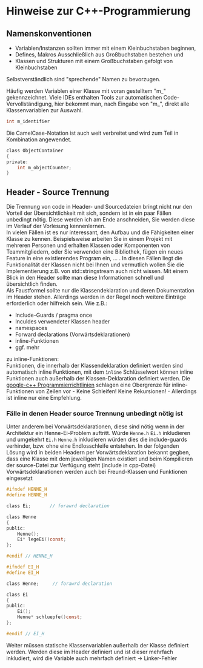 # Hinweise zur C++-Programmierung
## Namenskonventionen
- Variablen/Instanzen sollten immer mit einem Kleinbuchstaben beginnen,
- Defines, Makros Ausschließlich aus Großbuchstaben bestehen und
- Klassen und Strukturen mit einem Großbuchstaben gefolgt von Kleinbuchstaben

Selbstverständlich sind "sprechende" Namen zu bevorzugen.

Häufig werden Variablen einer Klasse mit voran gestelltem "m_" gekennzeichnet. Viele IDEs enthalten Tools zur automatischen Code-Vervollständigung, hier bekommt man, nach Eingabe von "m_", direkt alle Klassenvariablen zur Auswahl. 
```c 
int m_identifier
```

Die CamelCase-Notation ist auch weit verbreitet und wird zum Teil in Kombination angewendet.
```c
class ObjectContainer
{
private:  
    int m_objectCounter;
}
```


## Header - Source Trennung
Die Trennung von code in Header- und Sourcedateien bringt nicht nur den Vorteil der Übersichtlichkeit mit sich, sondern ist in ein paar Fällen unbedingt nötig. Diese werden ich am Ende anschneiden, Sie werden diese im Verlauf der Vorlesung kennenlernen.  
In vielen Fällen ist es nur interessant, den Aufbau und die Fähigkeiten einer Klasse zu kennen. Beispielsweise arbeiten Sie in einem Projekt mit mehreren Personen und erhalten Klassen oder Komponenten von Teammitgliedern, oder Sie verwenden eine Bibliothek, fügen ein neues Feature in eine existierendes Program ein, ... . In diesen Fällen liegt die Funktionalität der Klassen nicht bei Ihnen und vermutlich wollen Sie die Implementierung z.B. von std::stringstream auch nicht wissen. Mit einem Blick in den Header sollte man diese Informationen schnell und übersichtlich finden.  
Als Faustformel sollte nur die Klassendeklaration und deren Dokumentation im Header stehen. Allerdings werden in der Regel noch weitere Einträge erforderlich oder hilfreich sein. Wie z.B.:
- Include-Guards / pragma once
- Inculdes verwendeter Klassen header
- namespaces
- Forward declarations (Vorwärtsdeklarationen)
- inline-Funktionen
- ggf. mehr

zu inline-Funktionen:  
Funktionen, die innerhalb der Klassendeklaration definiert werden sind automatisch inline Funktionen, mit dem `ìnline` Schlüsselwort können inline Funktionen auch außerhalb der Klassen-Deklaration definiert werden. Die [google-c++ Programmierrichtlinien](https://google.github.io/styleguide/cppguide.html#Header_Files) schlagen eine Obergrenze für inline-Funktionen von Zeilen vor - Keine Schleifen! Keine Rekursionen! - Allerdings ist inline nur eine Empfehlung.

### Fälle in denen Header source Trennung unbedingt nötig ist
Unter anderem bei Vorwärtsdeklarationen, diese sind nötig wenn in der Architektur ein Henne-Ei-Problem auftritt. Würde `Henne.h`  `Ei.h` inkludieren und umgekehrt `Ei.h` `Henne.h` inkludieren würden dies die include-guards verhinder, bzw. ohne eine Endlosschleife entstehen. In der folgenden Lösung wird in beiden Headern per Vorwärtsdeklaration bekannt gegben, dass eine Klasse mit dem jeweiligen Namen existiert und beim Kompilieren der source-Datei zur Verfügung steht (include in cpp-Datei)
Vorwärtsdeklarationen werden auch bei Freund-Klassen und Funktionen eingesetzt
```c henne.h
#ifndef HENNE_H
#define HENNE_H

class Ei;       // forawrd declaration

class Henne
{
public:
    Henne();
    Ei* legeEi()const;
};

#endif // HENNE_H
```

```c ei.h
#ifndef EI_H
#define EI_H

class Henne;     // forawrd declaration

class Ei
{
public:
    Ei();
    Henne* schluepfe()const;
};

#endif // EI_H
```

Weiter müssen statische Klassenvariablen außerhalb der Klasse definiert werden. Werden diese im Header definiert und ist dieser mehrfach inkludiert, wird die Variable auch mehrfach definiert -> Linker-Fehler